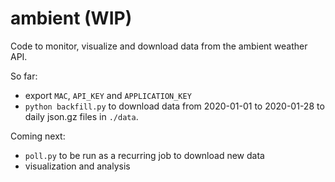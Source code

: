# ambient (WIP)

Code to monitor, visualize and download data from the ambient weather API.

So far:

 - export `MAC`, `API_KEY` and `APPLICATION_KEY`
 - `python backfill.py` to download data from 2020-01-01 to 2020-01-28 to daily
   json.gz files in `./data`.

Coming next:

 - `poll.py` to be run as a recurring job to download new data
 - visualization and analysis
